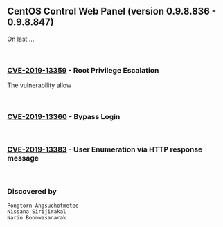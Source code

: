 ## CentOS Control Web Panel (version 0.9.8.836 - 0.9.8.847)
On last ...

<br>

### [CVE-2019-13359](https://github.com/i3umi3iei3ii/CentOS-Control-Web-Panel-CVE/blob/master/CVE-2019-13359.md) - Root Privilege Escalation
The vulnerability allow 

<br>

### [CVE-2019-13360](https://github.com/i3umi3iei3ii/CentOS-Control-Web-Panel-CVE/blob/master/CVE-2019-13360.md) - Bypass Login

<br>

### [CVE-2019-13383](https://github.com/i3umi3iei3ii/CentOS-Control-Web-Panel-CVE/blob/master/CVE-2019-13383.md) - User Enumeration via HTTP response message

<br>

### Discovered by
```
Pongtorn Angsuchotmetee
Nissana Sirijirakal
Narin Boonwasanarak
```
